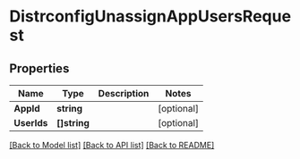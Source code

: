 # DistrconfigUnassignAppUsersRequest

## Properties

Name | Type | Description | Notes
------------ | ------------- | ------------- | -------------
**AppId** | **string** |  | [optional] 
**UserIds** | **[]string** |  | [optional] 

[[Back to Model list]](../README.md#documentation-for-models) [[Back to API list]](../README.md#documentation-for-api-endpoints) [[Back to README]](../README.md)


